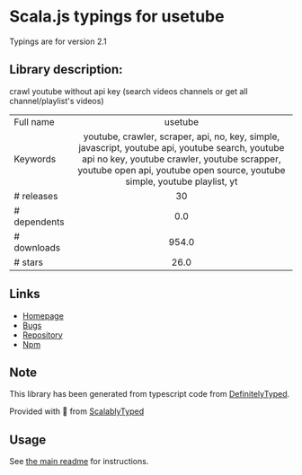 
# Scala.js typings for usetube

Typings are for version 2.1

## Library description:
crawl youtube without api key (search videos channels or get all channel/playlist's videos)

|                    |                 |
| ------------------ | :-------------: |
| Full name          | usetube |
| Keywords           | youtube, crawler, scraper, api, no, key, simple, javascript, youtube api, youtube search, youtube api no key, youtube crawler, youtube scrapper, youtube open api, youtube open source, youtube simple, youtube playlist, yt |
| # releases         | 30 |
| # dependents       | 0.0 |
| # downloads        | 954.0 |
| # stars            | 26.0 |

## Links
- [Homepage](https://github.com/valerebron/usetube#readme)
- [Bugs](https://github.com/valerebron/usetube/issues)
- [Repository](https://github.com/valerebron/usetube)
- [Npm](https://www.npmjs.com/package/usetube)
    


## Note
This library has been generated from typescript code from [DefinitelyTyped](https://definitelytyped.org).

Provided with :purple_heart: from [ScalablyTyped](https://github.com/oyvindberg/ScalablyTyped)

## Usage
See [the main readme](../../readme.md) for instructions.



